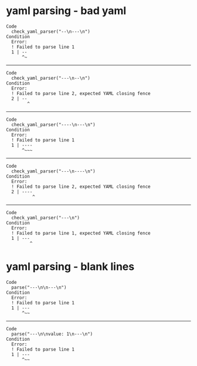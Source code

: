 # yaml parsing - bad yaml

    Code
      check_yaml_parser("--\n---\n")
    Condition
      Error:
      ! Failed to parse line 1
      1 | --
          ^~

---

    Code
      check_yaml_parser("---\n--\n")
    Condition
      Error:
      ! Failed to parse line 2, expected YAML closing fence
      2 | --
            ^

---

    Code
      check_yaml_parser("----\n---\n")
    Condition
      Error:
      ! Failed to parse line 1
      1 | ----
          ^~~~

---

    Code
      check_yaml_parser("---\n----\n")
    Condition
      Error:
      ! Failed to parse line 2, expected YAML closing fence
      2 | ----
              ^

---

    Code
      check_yaml_parser("---\n")
    Condition
      Error:
      ! Failed to parse line 1, expected YAML closing fence
      1 | ---
             ^

# yaml parsing - blank lines

    Code
      parse("---\n\n---\n")
    Condition
      Error:
      ! Failed to parse line 1
      1 | ---
          ^~~

---

    Code
      parse("---\n\nvalue: 1\n---\n")
    Condition
      Error:
      ! Failed to parse line 1
      1 | ---
          ^~~

